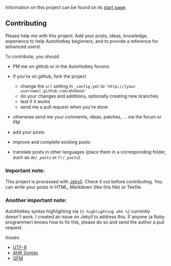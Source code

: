 Information on this project can be found on its [start page](http://maul-esel.github.com/ahkbook/en/Introduction).

## Contributing
Please help me with this project. Add your posts, ideas, knowledge, experience to help AutoHotkey beginners, and to provide a reference for advanced users!

To contribute, you should
* PM me on github or in the AutoHotkey forums

* if you're on github, fork the project
	* change the `url` setting in `_config.yml` to `'http://[your username].github.com/ahkbook'`
	* do your changes and additions, optionally creating new branches
	* test if it works
	* send me a pull request when you're done
* otherwise send me your comments, ideas, patches, ... via the forum or PM

* add your posts
* improve and complete existing posts
* translate posts in other languages (place them in a corresponding folder, such as `de/_posts` or `fr/_posts`).

### Important note:
This project is processed with [Jekyll](https://github.com/mojombo/jekyll#readme). Check it out before contributing.
You can write your posts in HTML, Markdown (like this file) or Textile.

### Another important note:
AutoHotkey syntax highlighting via `{% highlighting ahk %}` currently doesn't work. I created an issue on Jekyll to address this. If anyone (a Ruby programmer) knows how to fix this, please do so and send the author a pull request.

Issues:

* [UTF-8](https://github.com/mojombo/jekyll/issues/429)
* [AHK Syntax](https://github.com/mojombo/jekyll/issues/428)
* [GFM](https://github.com/mojombo/jekyll/issues/427)